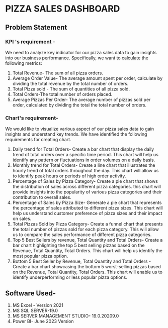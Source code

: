 # PIZZA SALES DASHBOARD
## Problem Statement 
### KPI 's requirement -
We need to analyze key indicator for our pizza sales data to gain insights into our business performance. Specifically, we want to calculate the following metrics:
1. Total Revenue- The sum of all pizza orders.
2. Average Order Value- The average amount spent per order, calculate by dividing the total revenue by the total number of orders.
3. Total Pizza sold - The sum of quantities of all pizza sold.
4. Total Orders-The total number of orders placed.
5. Average Pizzas Per Order- The average number of pizzas sold per order, calculated by dividing the total the total number of orders.
### Chart's requirement-
We would like to visualize various aspect of our pizza sales data to gain insights and understand key trends. We have identified the following requirements for creating chart.
1. Daily trend for Total Orders- Create a bar chart that display the daily trend of total orders over a specific time period. This chart will help us identify any pattern or fluctuations in order volumes on a daily basis.
2. Monthly trend for Total Orders- Create a line chart that illustrates the hourly trend of total orders throughout the day. This chart will allow us to identify peak hours or periods of high order activity.
3. Percentage of Sales by Pizza Category- Create a pie chart that shows the distribution of sales across different pizza categories. this chart will provide insights into the popularity of various pizza categories and their contribution to overall sales. 
4. Percentage of Sales by Pizza Size- Generate a pie chart that represents the percentage of sales attributed to different pizza sizes. This chart will help us understand customer preference of pizza sizes and their impact on sales.
5. Total Pizzas Sold by Pizza Category- Create a funnel chart that presents the total number of pizzas sold for each pizza category. This will allow us to compare the sales performance of different pizza categories.
6. Top 5 Best Sellers by revenue, Total Quantity and Total Orders- Create a bar chart highlighting the top 5 best selling pizzas based on the Revenue, Total Quantity, Total Orders. This chart will help us identify the most popular pizza option.
7. Bottom 5 Best Seller by Revenue, Total Quantity and Total Orders - Create a bar chart showcasing the bottom 5 worst-selling pizzas based on the Revenue, Total Quantity, Total Orders. This chart will enable us to identify underperforming or less popular pizza options. 
## Software Used- 
1. MS Excel - Version 2021 
2. MS SQL SERVER-19.0 
3. MS SERVER MANAGEMENT STUDIO- 19.0.20209.0
4. Power BI- June 2023 Version
